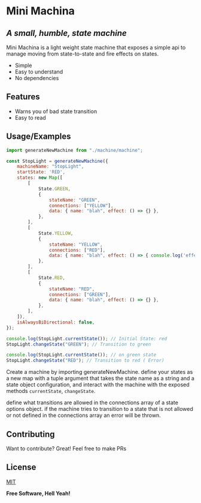 # Mini Machina

## _A small, humble, state machine_

Mini Machina is a light weight state machine that exposes a simple api to
manage moving from state-to-state and fire effects on states.

-   Simple
-   Easy to understand
-   No dependencies

## Features

-   Warns you of bad state transition
-   Easy to read

## Usage/Examples

```javascript
import generateNewMachine from "./machine/machine";

const StopLight = generateNewMachine({
	machineName: "StopLight",
	startState: 'RED',
	states: new Map([
		[
			State.GREEN,
			{
				stateName: "GREEN",
				connections: ["YELLOW"],
				data: { name: "blah", effect: () => {} },
			},
		],
		[
			State.YELLOW,
			{
				stateName: "YELLOW",
				connections: ["RED"],
				data: { name: "blah", effect: () => { console.log('effect fired')}},
			},
		],
		[
			State.RED,
			{
				stateName: "RED",
				connections: ["GREEN"],
				data: { name: "blah", effect: () => {} },
			},
		],
	]),
	isAlwaysBiDirectional: false,
});

console.log(StopLight.currentState()); // Initial State: red
StopLight.changeState("GREEN"); // Transition to green

console.log(StopLight.currentState()); // on green state
StopLight.changeState("RED"); // Transition to red ( Error)
```

Create a machine by importing generateNewMachine. define your states as a new map with a tuple argument that takes the state name as a string and a state object configuration, and interact with the machine with the exposed methods ```currentState```, ```changeState```.

define what transitions are allowed in the connections array of a state options object. if the machine tries to transition to a state that is not allowed or not defined in the connections array an error will be thrown.

## Contributing

Want to contribute? Great! Feel free to make PRs

## License

[MIT](https://choosealicense.com/licenses/mit/)

**Free Software, Hell Yeah!**
